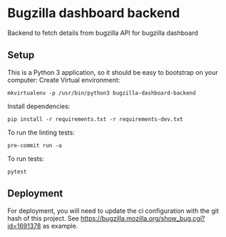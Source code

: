 Bugzilla dashboard backend
===================
Backend to fetch details from bugzilla API for bugzilla dashboard

Setup
---------------
This is a Python 3 application, so it should be easy to bootstrap on your computer:
Create Virtual environment:
```
mkvirtualenv -p /usr/bin/python3 bugzilla-dashboard-backend
```
Install dependencies:
```
pip install -r requirements.txt -r requirements-dev.txt
```
To run the linting tests:
```
pre-commit run -a
```
To run tests:
```
pytest
```

Deployment
----------

For deployment, you will need to update the ci configuration with the git hash of this
project.
See https://bugzilla.mozilla.org/show_bug.cgi?id=1691378 as example.
